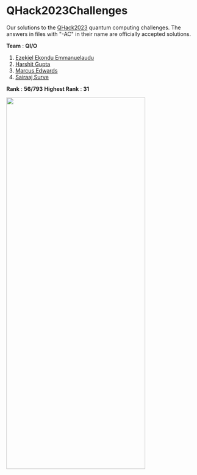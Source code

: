 # QHack2023Challenges

Our solutions to the [QHack2023](https://qhack.ai/) quantum computing challenges. The answers in files with "-AC" in their name are officially accepted solutions.

**Team** : $\mathbf{Q I / O}$

1. [Ezekiel Ekondu Emmanuelaudu](https://i-ex3c.github.io/Portfolio/)
2. [Harshit Gupta](https://github.com/TheGupta2012)
3. [Marcus Edwards](https://github.com/comp-phys-marc)
4. [Sairaaj Surve](https://github.com/SairaajSurve)

**Rank** : $\mathbf{56 / 793}$
**Highest Rank** : $\mathbf{31}$

<img src="qhack-2023-rank.png" height="50%" width="85%">
